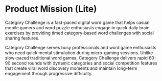 # Product Mission (Lite)

Category Challenge is a fast-paced digital word game that helps casual mobile gamers and word puzzle enthusiasts engage in quick daily brain exercises by providing timed category-based word challenges with social sharing features.

Category Challenge serves busy professionals and word game enthusiasts who need quick mental stimulation during micro-gaming sessions. Unlike slow-paced traditional word games, Category Challenge delivers rapid 60-90 second rounds with dynamic categories and social competition features that create viral word discovery moments and maintain long-term engagement through progressive difficulty.
